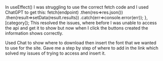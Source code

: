 In useEffect() I was struggling to use the correct fetch code and I used ChatGPT to get this:
    fetch(endpoint)
    .then(res=>res.json())
    .then(result=>setData(result.results))
    .catch(err=>console.error(err));
  }, [category]);
  This resolved the issues, where before I was unable to access the api and get it to show but now
  when I click the buttons created the information shows correctly.

Used Chat to show where to download then insert the font that we wanted to use for the site. Gave me
a step by step of where to add in the link which solved my issues of trying to access and insert it.
